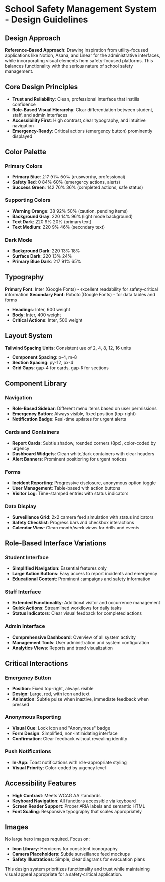 # School Safety Management System - Design Guidelines

## Design Approach
**Reference-Based Approach**: Drawing inspiration from utility-focused applications like Notion, Asana, and Linear for the administrative interfaces, while incorporating visual elements from safety-focused platforms. This balances functionality with the serious nature of school safety management.

## Core Design Principles
- **Trust and Reliability**: Clean, professional interface that instills confidence
- **Role-Based Visual Hierarchy**: Clear differentiation between student, staff, and admin interfaces
- **Accessibility First**: High contrast, clear typography, and intuitive navigation
- **Emergency-Ready**: Critical actions (emergency button) prominently displayed

## Color Palette

### Primary Colors
- **Primary Blue**: 217 91% 60% (trustworthy, professional)
- **Safety Red**: 0 84% 60% (emergency actions, alerts)
- **Success Green**: 142 76% 36% (completed actions, safe status)

### Supporting Colors
- **Warning Orange**: 38 92% 50% (caution, pending items)
- **Background Gray**: 220 14% 96% (light mode background)
- **Text Dark**: 220 9% 20% (primary text)
- **Text Medium**: 220 9% 46% (secondary text)

### Dark Mode
- **Background Dark**: 220 13% 18%
- **Surface Dark**: 220 13% 24%
- **Primary Blue Dark**: 217 91% 65%

## Typography
**Primary Font**: Inter (Google Fonts) - excellent readability for safety-critical information
**Secondary Font**: Roboto (Google Fonts) - for data tables and forms
- **Headings**: Inter, 600 weight
- **Body**: Inter, 400 weight
- **Critical Actions**: Inter, 500 weight

## Layout System
**Tailwind Spacing Units**: Consistent use of 2, 4, 8, 12, 16 units
- **Component Spacing**: p-4, m-8
- **Section Spacing**: py-12, px-4
- **Grid Gaps**: gap-4 for cards, gap-8 for sections

## Component Library

### Navigation
- **Role-Based Sidebar**: Different menu items based on user permissions
- **Emergency Button**: Always visible, fixed position (top-right)
- **Notification Badge**: Real-time updates for urgent alerts

### Cards and Containers
- **Report Cards**: Subtle shadow, rounded corners (8px), color-coded by urgency
- **Dashboard Widgets**: Clean white/dark containers with clear headers
- **Alert Banners**: Prominent positioning for urgent notices

### Forms
- **Incident Reporting**: Progressive disclosure, anonymous option toggle
- **User Management**: Table-based with action buttons
- **Visitor Log**: Time-stamped entries with status indicators

### Data Display
- **Surveillance Grid**: 2x2 camera feed simulation with status indicators
- **Safety Checklist**: Progress bars and checkbox interactions
- **Calendar View**: Clean month/week views for drills and events

## Role-Based Interface Variations

### Student Interface
- **Simplified Navigation**: Essential features only
- **Large Action Buttons**: Easy access to report incidents and emergency
- **Educational Content**: Prominent campaigns and safety information

### Staff Interface
- **Extended Functionality**: Additional visitor and occurrence management
- **Quick Actions**: Streamlined workflows for daily tasks
- **Status Indicators**: Clear visual feedback for completed actions

### Admin Interface
- **Comprehensive Dashboard**: Overview of all system activity
- **Management Tools**: User administration and system configuration
- **Analytics Views**: Reports and trend visualization

## Critical Interactions

### Emergency Button
- **Position**: Fixed top-right, always visible
- **Design**: Large, red, with icon and text
- **Animation**: Subtle pulse when inactive, immediate feedback when pressed

### Anonymous Reporting
- **Visual Cue**: Lock icon and "Anonymous" badge
- **Form Design**: Simplified, non-intimidating interface
- **Confirmation**: Clear feedback without revealing identity

### Push Notifications
- **In-App**: Toast notifications with role-appropriate styling
- **Visual Priority**: Color-coded by urgency level

## Accessibility Features
- **High Contrast**: Meets WCAG AA standards
- **Keyboard Navigation**: All functions accessible via keyboard
- **Screen Reader Support**: Proper ARIA labels and semantic HTML
- **Font Scaling**: Responsive typography that scales appropriately

## Images
No large hero images required. Focus on:
- **Icon Library**: Heroicons for consistent iconography
- **Camera Placeholders**: Subtle surveillance feed mockups
- **Safety Illustrations**: Simple, clear diagrams for evacuation plans

This design system prioritizes functionality and trust while maintaining visual appeal appropriate for a safety-critical application.